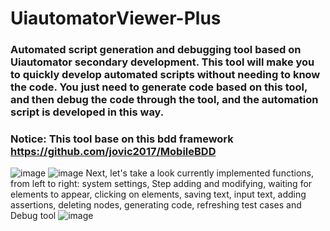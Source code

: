 # UiautomatorViewer-Plus
### Automated script generation and debugging tool based on Uiautomator secondary development. This tool will make you to quickly develop automated scripts without needing to know the code. You just need to generate code based on this tool, and then debug the code through the tool, and the automation script is developed in this way.
### Notice: This tool base on this bdd framework https://github.com/jovic2017/MobileBDD
![image](https://github.com/user-attachments/assets/a171b620-3c2b-4edf-b0a7-739ba7580820)
![image](https://github.com/user-attachments/assets/99f95f65-ee16-4085-9733-5b057770e210)
Next, let's take a look currently implemented functions, from left to right: system settings, Step adding and modifying, waiting for elements to appear, clicking on elements, saving text, input text, adding assertions, deleting nodes, generating code, refreshing test cases and Debug tool
![image](https://github.com/user-attachments/assets/fab44e36-9b54-4387-8059-b07eb5b41163)


